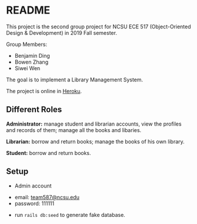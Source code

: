 # README

This project is the second group project for NCSU ECE 517 (Object-Oriented Design & Development) in 2019 Fall semester.

Group Members:

* Benjamin Ding
* Bowen Zhang
* Siwei Wen

The goal is to implement a Library Management System.

The project is online in [Heroku](https://fierce-badlands-55306.herokuapp.com/).

## Different Roles

**Administrator:** manage student and librarian accounts, view the profiles and records of them; manage all the books and libaries.

**Librarian:** borrow and return books; manage the books of his own library.

**Student:** borrow and return books.

## Setup

- Admin account

* email: team587@ncsu.edu
* password: 111111
  
- run `rails db:seed` to generate fake database.
